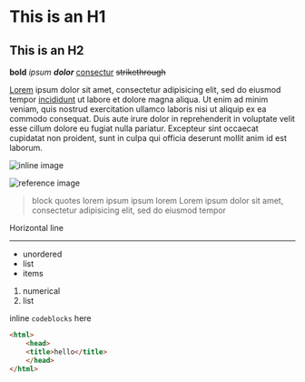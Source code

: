 # This is an H1
## This is an H2

**bold** _ipsum_ ***dolor*** [consectur][1] ~~strikethrough~~



[Lorem](http://example.com) ipsum dolor sit amet, consectetur adipisicing elit,
sed do eiusmod tempor [incididunt][2] ut labore et dolore magna aliqua. Ut enim ad
minim veniam, quis nostrud exercitation ullamco laboris nisi ut aliquip ex ea
commodo consequat. Duis aute irure dolor in reprehenderit in voluptate velit
esse cillum dolore eu fugiat nulla pariatur. Excepteur sint occaecat cupidatat
non proident, sunt in culpa qui officia deserunt mollit anim id est laborum.

![inline image](http://placehold.it/100x100)

![reference image][1]

[1]: http://placehold.it/100x100
[2]: http://example.com/2


> block quotes lorem ipsum ipsum lorem
> Lorem ipsum dolor sit amet, consectetur adipisicing elit, sed do eiusmod tempor

Horizontal line

--------------------------------------------------------------------------------

<!-- comment  -->

- unordered
- list
- items

1. numerical
2. list


inline `codeblocks` here

```html
<html>
	<head>
	<title>hello</title>
	</head>
</html>
```
